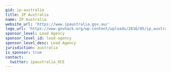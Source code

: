 ```yaml
---
gid: ip-australia
title: IP Australia
name: IP Australia
website_url: 'https://www.ipaustralia.gov.au/'
logo_url: 'https://www.govhack.org/wp-content/uploads/2016/05/ip_australia.png'
sponsor_level: Lead Agency
sponsor_level_id: lead-agency
sponsor_level_desc: Lead Agency
jurisdiction: australia
is_sponsor: true
contact:
  twitter: ipaustralia_OCE
---
```


